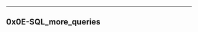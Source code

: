 ---------------------------------------------------------------------------------------
0x0E-SQL_more_queries
---------------------------------------------------------------------------------------


